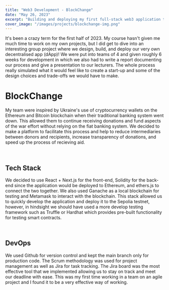 ```yaml
---
title: "Web3 Development - BlockChange"
date: "May 26, 2023"
excerpt: "Building and deploying my first full-stack web3 application to the Sepolia testnet (Ethereum). Blockchange is a distributed crowdfunding platform for humanitarian causes."
cover_image: "/images/projects/blockchange-img.png"
---
```


It's been a crazy term for the first half of 2023. My course hasn't given me much time to work on my own projects, but I did get to dive into an interesting group project where we design, build, and deploy our very own decentralised app (dApp)! We were put into teams of 4 and given roughly 6 weeks for development in which we also had to write a report documenting our process and give a presentation to our lecturers. The whole process really simulated what it would feel like to create a start-up and some of the design choices and trade-offs we would have to make.

# BlockChange

My team were inspired by Ukraine's use of cryptocurrency wallets on the Ethereum and Bitcoin blockchain when their traditional banking system went down. This allowed them to continue receiving donations and fund aspects of the war effort without relying on the fiat banking system. We decided to make a platform to facilitate this process and help to reduce intermediaries between donors and recipients, increase transparency of donations, and speed up the process of recieving aid.

<br/>

## Tech Stack

We decided to use React + Next.js for the front-end, Solidity for the back-end since the application would be deployed to Ethereum, and ethers.js to connect the two together. We also used Ganache as a local blockchain for testing and Metamask to interact with the blockchain. This stack allowed us to quickly develop the application and deploy it to the Sepolia testnet, however, in hindsight we should have used a more develop testing framework such as Truffle or Hardhat which provides pre-built functionality for testing smart contracts.

<br/>

## DevOps

We used Github for version control and kept the main branch only for production code. The Scrum methodology was used for project management as well as Jira for task tracking. The Jira board was the most effective tool that we implemented allowing us to stay on track and meet our deadline with ease. This was my first time working in a team on an agile project and I found it to be a very effective way of working.